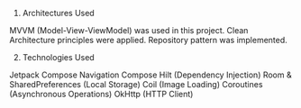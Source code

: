 1. Architectures Used

MVVM (Model-View-ViewModel) was used in this project.
Clean Architecture principles were applied.
Repository pattern was implemented.

2. Technologies Used

Jetpack Compose
Navigation Compose
Hilt (Dependency Injection)
Room & SharedPreferences (Local Storage)
Coil (Image Loading)
Coroutines (Asynchronous Operations)
OkHttp (HTTP Client)
